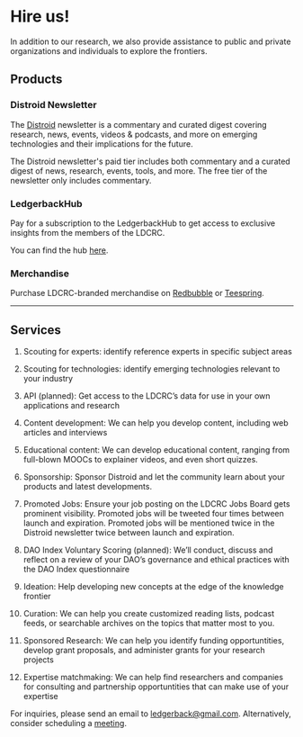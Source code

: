 # Hire us!

In addition to our research, we also provide assistance to public and private organizations and individuals to explore the frontiers. 


## Products
### Distroid Newsletter

The [Distroid](https://distroid.substack.com/) newsletter is a commentary and curated digest covering research, news, events, videos & podcasts, and more on emerging technologies  and their implications for the future. 


The Distroid newsletter's paid tier  includes both commentary and a curated digest of news, research, events, tools, and more. The free tier of the newsletter only includes commentary.

### LedgerbackHub
Pay for a subscription to the LedgerbackHub to get access to exclusive insights from the members of the LDCRC. 

You can find the hub [here](https://blog.ledgerback.coop/). 

### Merchandise

Purchase LDCRC-branded merchandise on [Redbubble](https://www.redbubble.com/people/ledgerback/shop) or [Teespring](https://teespring.com/stores/ledgerback-store).

---

## Services

1.  Scouting for experts: identify reference experts in specific subject areas
    
2.  Scouting for technologies: identify emerging technologies relevant to your industry
    
3.  API (planned): Get access to the LDCRC’s data for use in your own applications and research
    
4.  Content development: We can help you develop content, including web articles and interviews
    
5.  Educational content: We can develop educational content, ranging from full-blown MOOCs to explainer videos, and even short quizzes.
    
6.  Sponsorship: Sponsor Distroid and let the community learn about your products and latest developments.
    
7.  Promoted Jobs: Ensure your job posting on the LDCRC Jobs Board gets prominent visibility. Promoted jobs will be tweeted four times between launch and expiration. Promoted jobs will be mentioned twice in the Distroid newsletter twice between launch and expiration.
    
8.  DAO Index Voluntary Scoring (planned): We’ll conduct, discuss and reflect on a review of your DAO’s governance and ethical practices with the DAO Index questionnaire
    
9.  Ideation: Help developing new concepts at the edge of the knowledge frontier
    
10.  Curation: We can help you create customized reading lists, podcast feeds, or searchable archives on the topics that matter most to you.

11. Sponsored Research: We can help you identify funding opportuntities, develop grant proposals, and administer grants for your research projects

12. Expertise matchmaking: We can help find researchers and companies for consulting and partnership opportuntities that can make use of your expertise
    

For inquiries, please send an email to [ledgerback@gmail.com](mailto:ledgerback@gmail.com). Alternatively, consider scheduling a [meeting](https://calendly.com/ledgerback).
